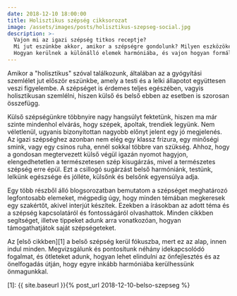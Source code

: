 ```yaml
---
date: 2018-12-10 18:00:00
title: Holisztikus szépség cikksorozat
image: /assets/images/posts/holisztikus-szepseg-social.jpg
description: >-
  Vajon mi az igazi szépség titkos receptje?
  Mi jut eszünkbe akkor, amikor a szépségre gondolunk? Milyen eszközöket választunk saját szépülésünkhöz?
  Hogyan kerülnek a különálló elemek harmóniába, és vajon hogyan formálódnak ezek egy teljes egésszé?
---
```


Amikor a "holisztikus" szóval találkozunk, általában az a gyógyítási szemlélet jut először eszünkbe,
amely a testi és a lelki állapotot együttesen veszi figyelembe. A szépséget is érdemes teljes egészében,
vagyis holisztikusan szemlélni, hiszen külső és belső ebben az esetben is szorosan összefügg.

Külső szépségünkre többnyire nagy hangsúlyt fektetünk, hiszen ma már szinte mindenhol
elvárás, hogy szépek, ápoltak, trendiek legyünk. Nem véletlenül, ugyanis bizonyítottan nagyobb előnyt
jelent egy jó megjelenés. Az igazi szépséghez azonban nem elég egy klassz frizura, egy minőségi smink,
vagy egy csinos ruha, ennél sokkal többre van szükség. Ahhoz, hogy a gondosan megtervezett külső végül
igazán nyomot hagyjon, elengedhetetlen a természetesen szép kisugárzás, mivel a természetes szépség erre épül.
Ezt a csillogó sugárzást belső harmóniánk, testünk, lelkünk egészsége és jólléte, külsőnk és belsőnk egyensúlya adja.

Egy több részből álló blogsorozatban bemutatom a szépséget meghatározó legfontosabb elemeket, mégpedig úgy, hogy minden
témában megkeresek egy szakértőt, akivel interjút készítek. Ezekben a írásokban az adott téma és a szépség kapcsolatáról
és fontosságáról olvashattok. Minden cikkben segítséget, illetve tippeket adunk arra vonatkozóan, hogyan támogathatjátok
saját szépségeteket.

Az [első cikkben][1] a belső szépség kerül fókuszba, mert ez az alap, innen indul minden. Megvizsgálunk és pontosítunk
néhány idekapcsolódó fogalmat, és ötleteket adunk, hogyan lehet elindulni az önfejlesztés és az önelfogadás útján, hogy egyre
inkább harmóniába kerülhessünk önmagunkkal.


[1]: {{ site.baseurl }}{% post_url 2018-12-10-belso-szepseg %}
